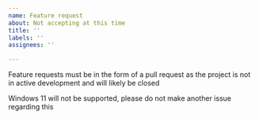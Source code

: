 ```yaml
---
name: Feature request
about: Not accepting at this time
title: ''
labels: ''
assignees: ''

---
```


Feature requests must be in the form of a pull request as the project is not in active development and will likely be closed

Windows 11 will not be supported, please do not make another issue regarding this
